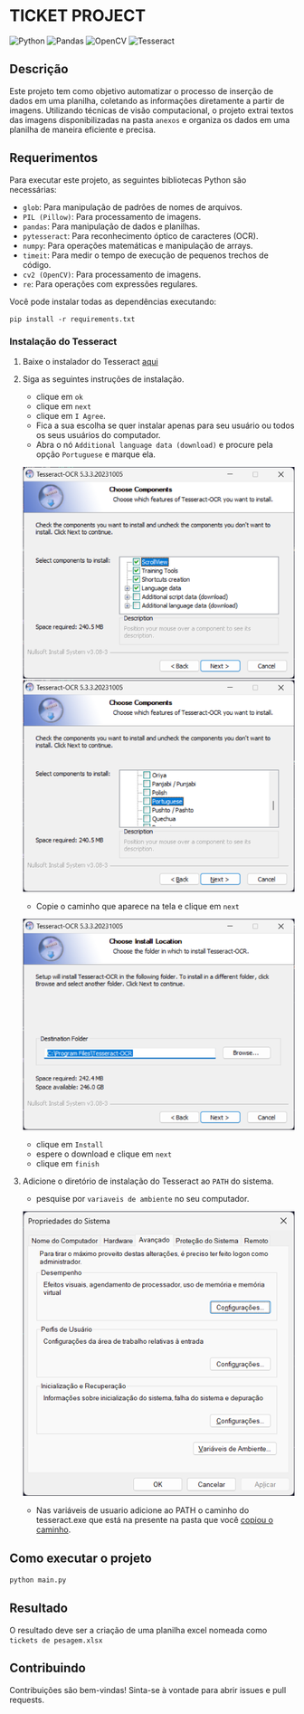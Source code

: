 # TICKET PROJECT
![Python](https://img.shields.io/badge/python-3670A0?style=for-the-badge&logo=python&logoColor=ffdd54)
![Pandas](https://img.shields.io/badge/pandas-%23150458.svg?style=for-the-badge&logo=pandas&logoColor=white)
![OpenCV](https://img.shields.io/badge/opencv-%23white.svg?style=for-the-badge&logo=opencv&logoColor=white)
![Tesseract](https://img.shields.io/badge/TESSERACT-red?style=for-the-badge&logo=opencv)

## Descrição

Este projeto tem como objetivo automatizar o processo de inserção de dados em uma planilha, coletando as informações diretamente a partir de imagens. Utilizando técnicas de visão computacional, o projeto extrai textos das imagens disponibilizadas na pasta ``anexos`` e organiza os dados em uma planilha de maneira eficiente e precisa.

## Requerimentos

Para executar este projeto, as seguintes bibliotecas Python são necessárias:

- `glob`: Para manipulação de padrões de nomes de arquivos.
- `PIL (Pillow)`: Para processamento de imagens.
- `pandas`: Para manipulação de dados e planilhas.
- `pytesseract`: Para reconhecimento óptico de caracteres (OCR).
- `numpy`: Para operações matemáticas e manipulação de arrays.
- `timeit`: Para medir o tempo de execução de pequenos trechos de código.
- `cv2 (OpenCV)`: Para processamento de imagens.
- `re`: Para operações com expressões regulares.

Você pode instalar todas as dependências executando:

```
pip install -r requirements.txt
```

### Instalação do Tesseract

1. Baixe o instalador do Tesseract [aqui](https://github.com/UB-Mannheim/tesseract/releases/download/v5.4.0.20240606/tesseract-ocr-w64-setup-5.4.0.20240606.exe)

2. Siga as seguintes instruções de instalação.
    
    - clique em `ok`
    - clique em `next`
    - clique em `I Agree`.
    - Fica a sua escolha se quer instalar apenas para seu usuário ou todos os seus usuários do computador.
    - Abra o nó `Additional language data (download)` e procure pela opção `Portuguese` e marque ela.

    ![Choose Components](doc\passo5.png)
    ![Choose Components portuguese](doc\passo6.png)

    <a name="path_tesseract"></a>
    - Copie o caminho que aparece na tela e clique em `next`

    ![Chosse install Location](doc\passo7.png)

    - clique em `Install`
    - espere o download e clique em `next`
    - clique em `finish`


3. Adicione o diretório de instalação do Tesseract ao `PATH` do sistema.
    -  pesquise por `variaveis de ambiente` no seu computador.
    
    ![variaveis_de_ambiente](doc\variaveis_de_ambiente.png)

    - Nas variáveis de usuario adicione ao PATH o caminho do tesseract.exe que está na presente na pasta que você [copiou o caminho](#path_tesseract).


## Como executar o projeto
```bash
python main.py
```

## Resultado

O resultado deve ser a criação de uma planilha excel nomeada como ``tickets de pesagem.xlsx``

## Contribuindo
Contribuições são bem-vindas! Sinta-se à vontade para abrir issues e pull requests.
